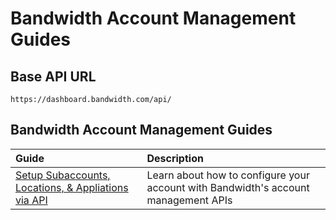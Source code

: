 # Bandwidth Account Management Guides

## Base API URL
`https://dashboard.bandwidth.com/api/`

## Bandwidth Account Management Guides

| Guide                                                                     | Description                                                                                                                     |
|:--------------------------------------------------------------------------|:--------------------------------------------------------------------------------------------------------------------------------|
| [Setup Subaccounts, Locations, & Appliations via API](programmaticApplicationSetup.md)            | Learn about how to configure your account with Bandwidth's account management APIs |
